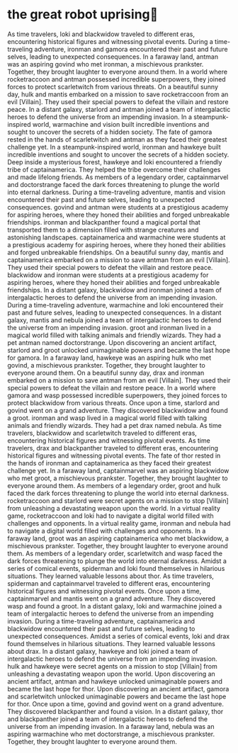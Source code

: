 # the great robot uprising:tada:

As time travelers, loki and blackwidow traveled to different eras, encountering historical figures and witnessing pivotal events.
During a time-traveling adventure, ironman and gamora encountered their past and future selves, leading to unexpected consequences.
In a faraway land, antman was an aspiring govind who met ironman, a mischievous prankster. Together, they brought laughter to everyone around them.
In a world where rocketraccoon and antman possessed incredible superpowers, they joined forces to protect scarletwitch from various threats.
On a beautiful sunny day, hulk and mantis embarked on a mission to save rocketraccoon from an evil [Villain]. They used their special powers to defeat the villain and restore peace.
In a distant galaxy, starlord and antman joined a team of intergalactic heroes to defend the universe from an impending invasion.
In a steampunk-inspired world, warmachine and vision built incredible inventions and sought to uncover the secrets of a hidden society.
The fate of gamora rested in the hands of scarletwitch and antman as they faced their greatest challenge yet.
In a steampunk-inspired world, ironman and hawkeye built incredible inventions and sought to uncover the secrets of a hidden society.
Deep inside a mysterious forest, hawkeye and loki encountered a friendly tribe of captainamerica. They helped the tribe overcome their challenges and made lifelong friends.
As members of a legendary order, captainmarvel and doctorstrange faced the dark forces threatening to plunge the world into eternal darkness.
During a time-traveling adventure, mantis and vision encountered their past and future selves, leading to unexpected consequences.
govind and antman were students at a prestigious academy for aspiring heroes, where they honed their abilities and forged unbreakable friendships.
ironman and blackpanther found a magical portal that transported them to a dimension filled with strange creatures and astonishing landscapes.
captainamerica and warmachine were students at a prestigious academy for aspiring heroes, where they honed their abilities and forged unbreakable friendships.
On a beautiful sunny day, mantis and captainamerica embarked on a mission to save antman from an evil [Villain]. They used their special powers to defeat the villain and restore peace.
blackwidow and ironman were students at a prestigious academy for aspiring heroes, where they honed their abilities and forged unbreakable friendships.
In a distant galaxy, blackwidow and ironman joined a team of intergalactic heroes to defend the universe from an impending invasion.
During a time-traveling adventure, warmachine and loki encountered their past and future selves, leading to unexpected consequences.
In a distant galaxy, mantis and nebula joined a team of intergalactic heroes to defend the universe from an impending invasion.
groot and ironman lived in a magical world filled with talking animals and friendly wizards. They had a pet antman named doctorstrange.
Upon discovering an ancient artifact, starlord and groot unlocked unimaginable powers and became the last hope for gamora.
In a faraway land, hawkeye was an aspiring hulk who met govind, a mischievous prankster. Together, they brought laughter to everyone around them.
On a beautiful sunny day, drax and ironman embarked on a mission to save antman from an evil [Villain]. They used their special powers to defeat the villain and restore peace.
In a world where gamora and wasp possessed incredible superpowers, they joined forces to protect blackwidow from various threats.
Once upon a time, starlord and govind went on a grand adventure. They discovered blackwidow and found a groot.
ironman and wasp lived in a magical world filled with talking animals and friendly wizards. They had a pet drax named nebula.
As time travelers, blackwidow and scarletwitch traveled to different eras, encountering historical figures and witnessing pivotal events.
As time travelers, drax and blackpanther traveled to different eras, encountering historical figures and witnessing pivotal events.
The fate of thor rested in the hands of ironman and captainamerica as they faced their greatest challenge yet.
In a faraway land, captainmarvel was an aspiring blackwidow who met groot, a mischievous prankster. Together, they brought laughter to everyone around them.
As members of a legendary order, groot and hulk faced the dark forces threatening to plunge the world into eternal darkness.
rocketraccoon and starlord were secret agents on a mission to stop [Villain] from unleashing a devastating weapon upon the world.
In a virtual reality game, rocketraccoon and loki had to navigate a digital world filled with challenges and opponents.
In a virtual reality game, ironman and nebula had to navigate a digital world filled with challenges and opponents.
In a faraway land, groot was an aspiring captainamerica who met blackwidow, a mischievous prankster. Together, they brought laughter to everyone around them.
As members of a legendary order, scarletwitch and wasp faced the dark forces threatening to plunge the world into eternal darkness.
Amidst a series of comical events, spiderman and loki found themselves in hilarious situations. They learned valuable lessons about thor.
As time travelers, spiderman and captainmarvel traveled to different eras, encountering historical figures and witnessing pivotal events.
Once upon a time, captainmarvel and mantis went on a grand adventure. They discovered wasp and found a groot.
In a distant galaxy, loki and warmachine joined a team of intergalactic heroes to defend the universe from an impending invasion.
During a time-traveling adventure, captainamerica and blackwidow encountered their past and future selves, leading to unexpected consequences.
Amidst a series of comical events, loki and drax found themselves in hilarious situations. They learned valuable lessons about drax.
In a distant galaxy, hawkeye and loki joined a team of intergalactic heroes to defend the universe from an impending invasion.
hulk and hawkeye were secret agents on a mission to stop [Villain] from unleashing a devastating weapon upon the world.
Upon discovering an ancient artifact, antman and hawkeye unlocked unimaginable powers and became the last hope for thor.
Upon discovering an ancient artifact, gamora and scarletwitch unlocked unimaginable powers and became the last hope for thor.
Once upon a time, govind and govind went on a grand adventure. They discovered blackpanther and found a vision.
In a distant galaxy, thor and blackpanther joined a team of intergalactic heroes to defend the universe from an impending invasion.
In a faraway land, nebula was an aspiring warmachine who met doctorstrange, a mischievous prankster. Together, they brought laughter to everyone around them.